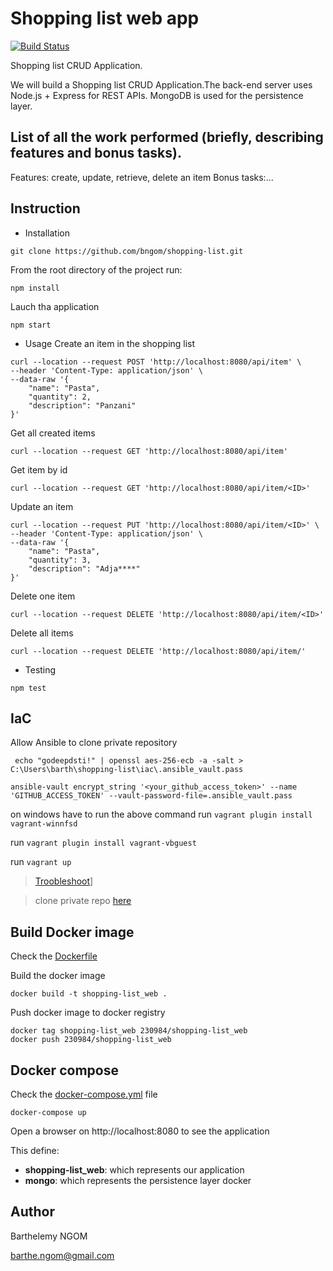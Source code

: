 # Shopping list web app

[![Build Status](https://travis-ci.org/bngom/to-do-web-app.svg?branch=master)](https://travis-ci.org/bngom/shopping-list)

Shopping list CRUD Application.

We will build a Shopping list CRUD Application.The back-end server uses Node.js + Express for REST APIs. MongoDB is used for the persistence layer.

## List of all the work performed (briefly, describing features and bonus tasks).

Features: create, update, retrieve, delete an item
Bonus tasks:...

## Instruction

- Installation

```
git clone https://github.com/bngom/shopping-list.git
```
From the root directory of the project run:
```
npm install
```
Lauch tha application
```
npm start
```

- Usage
Create an item in the shopping list
```
curl --location --request POST 'http://localhost:8080/api/item' \
--header 'Content-Type: application/json' \
--data-raw '{
    "name": "Pasta",
    "quantity": 2,
    "description": "Panzani"
}'
```
Get all created items
```
curl --location --request GET 'http://localhost:8080/api/item'
```

Get item by id
```
curl --location --request GET 'http://localhost:8080/api/item/<ID>'
```

Update an item
```
curl --location --request PUT 'http://localhost:8080/api/item/<ID>' \
--header 'Content-Type: application/json' \
--data-raw '{
    "name": "Pasta",
    "quantity": 3,
    "description": "Adja****"
}'
```

Delete one item
```
curl --location --request DELETE 'http://localhost:8080/api/item/<ID>'
```

Delete all items
```
curl --location --request DELETE 'http://localhost:8080/api/item/'
```

- Testing
```
npm test
```


## IaC

Allow Ansible to clone private repository

` echo "godeepdsti!" | openssl aes-256-ecb -a -salt > C:\Users\barth\shopping-list\iac\.ansible_vault.pass`


`ansible-vault encrypt_string '<your_github_access_token>' --name 'GITHUB_ACCESS_TOKEN' --vault-password-file=.ansible_vault.pass`

on windows have to run the above command
run `vagrant plugin install vagrant-winnfsd`

run `vagrant plugin install vagrant-vbguest`

run `vagrant up`

> [Troobleshoot](https://stackoverflow.com/questions/50053255/virtualbox-raw-mode-is-unavailable-courtesy-of-hyper-v-windows-10)]

> clone private repo [here](https://community.ibm.com/community/user/ibmz-and-linuxone/blogs/asif-mahmud1/2020/03/15/cloning-private-git-repository-using-ansible)

## Build Docker image 

Check the [Dockerfile](./Dockerfile)

Build the docker image

```
docker build -t shopping-list_web .
```

Push docker image to docker registry

```
docker tag shopping-list_web 230984/shopping-list_web
docker push 230984/shopping-list_web
```

## Docker compose

Check the [docker-compose.yml](./docker-compose.yml) file

```
docker-compose up
```

Open a browser on http://localhost:8080 to see the application

This define:

- **shopping-list_web**: which represents our application
- **mongo**: which represents the persistence layer docker

## Author

Barthelemy NGOM 

barthe.ngom@gmail.com
